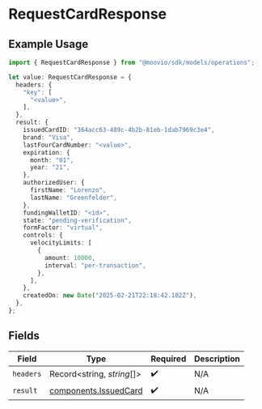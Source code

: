 # RequestCardResponse

## Example Usage

```typescript
import { RequestCardResponse } from "@moovio/sdk/models/operations";

let value: RequestCardResponse = {
  headers: {
    "key": [
      "<value>",
    ],
  },
  result: {
    issuedCardID: "364acc63-489c-4b2b-81eb-1dab7969c3e4",
    brand: "Visa",
    lastFourCardNumber: "<value>",
    expiration: {
      month: "01",
      year: "21",
    },
    authorizedUser: {
      firstName: "Lorenzo",
      lastName: "Greenfelder",
    },
    fundingWalletID: "<id>",
    state: "pending-verification",
    formFactor: "virtual",
    controls: {
      velocityLimits: [
        {
          amount: 10000,
          interval: "per-transaction",
        },
      ],
    },
    createdOn: new Date("2025-02-21T22:18:42.102Z"),
  },
};
```

## Fields

| Field                                                          | Type                                                           | Required                                                       | Description                                                    |
| -------------------------------------------------------------- | -------------------------------------------------------------- | -------------------------------------------------------------- | -------------------------------------------------------------- |
| `headers`                                                      | Record<string, *string*[]>                                     | :heavy_check_mark:                                             | N/A                                                            |
| `result`                                                       | [components.IssuedCard](../../models/components/issuedcard.md) | :heavy_check_mark:                                             | N/A                                                            |